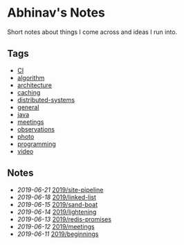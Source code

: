 # Abhinav's Notes

Short notes about things I come across and ideas I run into.

## Tags

- [CI](./tags/CI)
- [algorithm](./tags/algorithm)
- [architecture](./tags/architecture)
- [caching](./tags/caching)
- [distributed-systems](./tags/distributed-systems)
- [general](./tags/general)
- [java](./tags/java)
- [meetings](./tags/meetings)
- [observations](./tags/observations)
- [photo](./tags/photo)
- [programming](./tags/programming)
- [video](./tags/video)

## Notes

- *2019-06-21* [2019/site-pipeline](./2019/site-pipeline)
- *2019-06-18* [2019/linked-list](./2019/linked-list)
- *2019-06-15* [2019/sand-boat](./2019/sand-boat)
- *2019-06-14* [2019/lightening](./2019/lightening)
- *2019-06-13* [2019/redis-promises](./2019/redis-promises)
- *2019-06-12* [2019/meetings](./2019/meetings)
- *2019-06-11* [2019/beginnings](./2019/beginnings)
